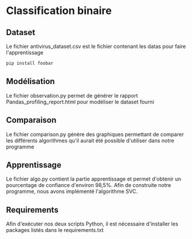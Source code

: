 # Classification binaire

## Dataset

Le fichier antivirus_dataset.csv est le fichier contenant les datas pour faire l'apprentissage
```bash
pip install foobar
```

## Modélisation

Le fichier observation.py permet de générer le rapport Pandas_profiling_report.html pour modéliser le dataset fourni

## Comparaison

Le fichier comparison.py génère des graphiques permettant de comparer les différents algorithmes qu'il aurait été 
possible d'utiliser dans notre programme

## Apprentissage

Le fichier algo.py contient la partie apprentissage et permet d'obtenir un pourcentage de confiance d'environ 98,5%.
Afin de construite notre programme, nous avons implémenté l'algorithme SVC.

## Requirements

Afin d'exécuter nos deux scripts Python, il est nécessaire d'installer les packages listés dans le requirements.txt
